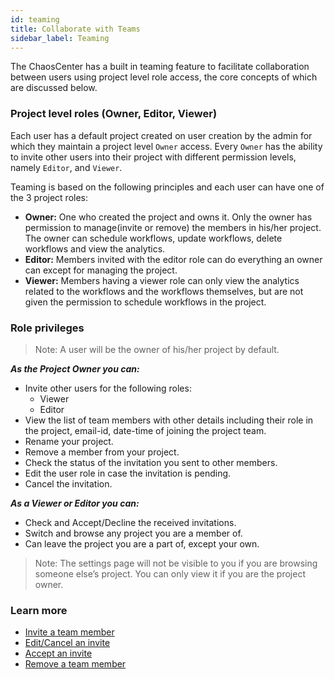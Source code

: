 ```yaml
---
id: teaming
title: Collaborate with Teams
sidebar_label: Teaming
---
```


The ChaosCenter has a built in teaming feature to facilitate collaboration between users using project level role access, the core concepts of which are discussed below.

### Project level roles (Owner, Editor, Viewer)
Each user has a default project created on user creation by the admin for which they maintain a project level `Owner` access. Every `Owner` has the ability to invite other users into their project with different permission levels, namely `Editor`,  and `Viewer`.

Teaming is based on the following principles and each user can have one of the 3 project roles:

- **Owner:** One who created the project and owns it. Only the owner has permission to manage(invite or remove) the members in his/her project. The owner can schedule workflows, update workflows, delete workflows and view the analytics.
- **Editor:** Members invited with the editor role can do everything an owner can except for managing the project.
- **Viewer:** Members having a viewer role can only view the analytics related to the workflows and the workflows themselves, but are not given the permission to schedule workflows in the project.

### Role privileges

> Note: A user will be the owner of his/her project by default. 

***As the Project Owner you can:***
- Invite other users for the following roles:
    - Viewer
    - Editor
- View the list of team members with other details including their role in the project, email-id, date-time of joining the project team.
- Rename your project.
- Remove a member from your project.
- Check the status of the invitation you sent to other members.
- Edit the user role in case the invitation is pending.
- Cancel the invitation.

***As a Viewer or Editor you can:***

- Check and Accept/Decline the received invitations.
- Switch and browse any project you are a member of.
- Can leave the project you are a part of, except your own.

>Note: The settings page will not be visible to you if you are browsing someone else’s project. You can only view it if you are the project owner.

### Learn more

- [Invite a team member](../user-guides/invite-team-member)
- [Edit/Cancel an invite](../user-guides/edit-invite)
- [Accept an invite](../user-guides/accept-invite)
- [Remove a team member](../user-guides/remove-team-member)
